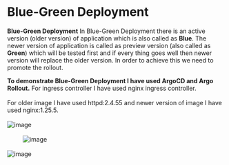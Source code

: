 # Blue-Green Deployment

**Blue-Green Deployment** In Blue-Green Deployment there is an active version (older version) of application which is also called as **Blue**. The newer version of application is called as preview version (also called as **Green**) which will be tested first and if every thing goes well then newer version will replace the older version. In order to achieve this we need to promote the rollout.

**To demonstrate Blue-Green Deployment I have used ArgoCD and Argo Rollout.** For ingress controller I have used nginx ingress controller.
<br><br/>
For older image I have used httpd:2.4.55 and newer version of image I have used nginx:1.25.5. 
<br><br/>
![image](https://github.com/singhritesh85/Deployment-Strategies/assets/56765895/cc505e05-6544-428c-abb5-7d9a94a9b26e)
<br><br/>
  &emsp; &emsp; ![image](https://github.com/singhritesh85/Deployment-Strategies/assets/56765895/cf016119-3ac9-4f67-ba2c-c3a40afc2f7e)
<br><br/>
![image](https://github.com/singhritesh85/Deployment-Strategies/assets/56765895/9aad43b4-7b58-40fd-a461-2fb5cb9a28d7)
